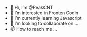 - 👋 Hi, I’m @PeakCNT
- 👀 I’m interested in Fronten Codin
- 🌱 I’m currently learning Javascript
- 💞️ I’m looking to collaborate on ...
- 📫 How to reach me ...

<!---
PeakCNT/PeakCNT is a ✨ special ✨ repository because its `README.md` (this file) appears on your GitHub profile.
You can click the Preview link to take a look at your changes.
--->
